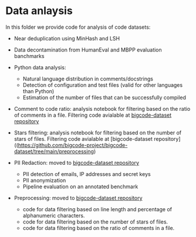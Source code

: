 # Data anlaysis

In this folder we provide code for analysis of code datasets:
* Near deduplication using MinHash and LSH

* Data decontamination from HumanEval and MBPP evaluation banchmarks

* Python data analysis:
    * Natural language distribution in comments/docstrings 
    * Detection of configuration and test files (valid for other languages than Python)
    * Estimation of the number of files that can be successfully compiled

* Comment to code ratio: analysis notebook for filtering based on the ratio of comments in a file. Filtering code avialable at [bigcode-dataset repository](https://github.com/bigcode-project/bigcode-dataset/tree/main/preprocessing)

* Stars filtering: analysis notebook for filtering based on the number of stars of files. Filtering code avialable at [bigcode-dataset repository]((https://github.com/bigcode-project/bigcode-dataset/tree/main/preprocessing)

* PII Redaction: moved to [bigcode-dataset repository](https://github.com/bigcode-project/bigcode-dataset/tree/main/pii)
    * PII detection of emails, IP addresses and secret keys
    * PII anonymization
    * Pipeline evaluation on an annotated benchmark

* Preprocessing:  moved to [bigcode-dataset repository](https://github.com/bigcode-project/bigcode-dataset/tree/main/preprocessing)
   * code for data filtering based on line length and percentage of alphanumeric characters.
   * code for data filtering based on the number of stars of files.
   * code for data filtering based on the ratio of comments in a file.


